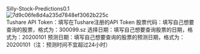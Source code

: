 Silly-Stock-Predictions0.1
<br>
![7d9c06fe8d4a235d7848ef3062b225c](https://github.com/user-attachments/assets/b79817e3-ac76-40c9-b337-479b33b6bc3a)
<br>
Tushare API Token：填写在Tushare注册的API Token
股票代码：填写自己想要查询的股票，格式为：300099.sz
选择日期：填写自己想要查询股票的日期，格式为：20200101
预测日期：填写自己想要查询的股票的预测日期，格式为：20200101（注：预测时间不宜超过24小时）

